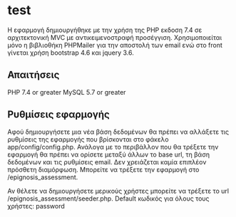 # test

Η εφαρμογή δημιουργήθηκε με την χρήση της PHP εκδοση 7.4 σε αρχιτεκτονική MVC με αντικειμενοστραφή προσέγγιση. 
Χρησιμοποιείται μόνο η βιβλιοθήκη PHPMailer για την αποστολή των email ενώ στο front γίνεται χρήση bootstrap 4.6 και jquery 3.6.

## Απαιτήσεις
PHP 7.4 or greater
MySQL 5.7 or greater

## Ρυθμίσεις εφαρμογής

Αφού δημιουργήσετε μια νέα βάση δεδομένων θα πρέπει να αλλάξετε τις ρυθμίσεις της εφαρμογής που βρίσκονται
στο φάκελο app/config/config.php. 
Ανάλογα με το περιβάλλον που θα τρέξετε την εφαρμογή θα πρέπει να ορίσετε μεταξύ άλλων το base url, 
τη βάση δεδομένων και τις ρυθμίσεις email.
Δεν χρειάζεται καμία επιπλέον πρόσθετη διαμόρφωση. Μπορείτε να τρέξετε την εφαρμογή στο /epignosis_assessment.

Αν θέλετε να δημιουργήσετε μερικούς χρήστες μπορείτε να τρέξετε το url /epignosis_assessment/seeder.php.
Default κωδικός για όλους τους χρήστες: password